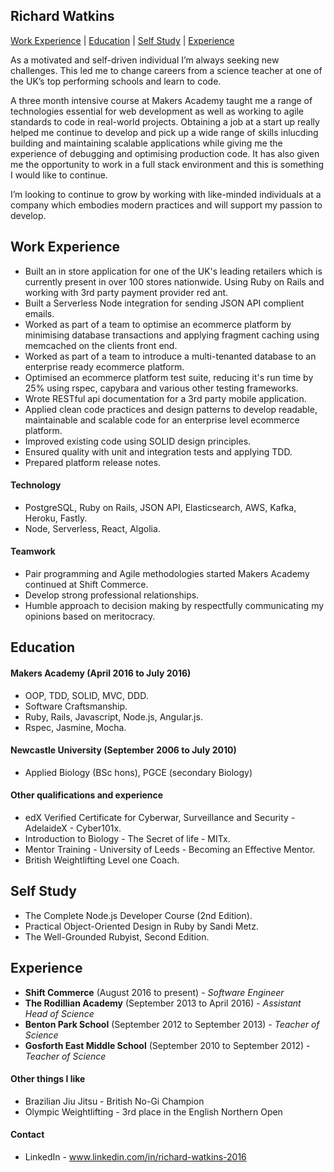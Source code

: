 ## Richard Watkins

[Work Experience](#WorkExperience) | [Education](#Education) | [Self Study](#SelfStudy) | [Experience](#Experience)

As a motivated and self-driven individual I’m always seeking new challenges. This led me to change careers from a science teacher at one of the UK’s top performing schools and learn to code.
 
A three month intensive course at Makers Academy taught me a range of technologies essential for web development as well as working to agile standards to code in real-world projects. Obtaining a job at a start up really helped me continue to develop and pick up a wide range of skills inlucding building and maintaining scalable applications while giving me the experience of debugging and optimising production code. It has also given me the opportunity to work in a full stack environment and this is something I would like to continue.
 
I’m looking to continue to grow by working with like-minded individuals at a company which embodies modern practices and will support my passion to develop.

## <a name="WorkExperience">Work Experience</a>

- Built an in store application for one of the UK's leading retailers which is currently present in over 100 stores nationwide. Using Ruby on Rails and working with 3rd party payment provider red ant.
- Built a Serverless Node integration for sending JSON API complient emails.
- Worked as part of a team to optimise an ecommerce platform by minimising database transactions and applying fragment caching using memcached on the clients front end.
- Worked as part of a team to introduce a multi-tenanted database to an enterprise ready ecommerce platform.
- Optimised an ecommerce platform test suite, reducing it's run time by 25% using rspec, capybara and various other testing frameworks.
- Wrote RESTful api documentation for a 3rd party mobile application.
- Applied clean code practices and design patterns to develop readable, maintainable and scalable code for an enterprise level ecommerce platform.
- Improved existing code using SOLID design principles.
- Ensured quality with unit and integration tests and applying TDD.
- Prepared platform release notes.

#### Technology

-	PostgreSQL, Ruby on Rails, JSON API, Elasticsearch, AWS, Kafka, Heroku, Fastly.
- Node, Serverless, React, Algolia.

#### Teamwork

- Pair programming and Agile methodologies started Makers Academy continued at Shift Commerce.
- Develop strong professional relationships.
- Humble approach to decision making by respectfully communicating my opinions based on meritocracy.

## <a name="Education">Education</a>

#### Makers Academy (April 2016 to July 2016)

- OOP, TDD, SOLID, MVC, DDD.
- Software Craftsmanship.
- Ruby, Rails, Javascript, Node.js, Angular.js.
- Rspec, Jasmine, Mocha.

#### Newcastle University (September 2006 to July 2010)

- Applied Biology (BSc hons), PGCE (secondary Biology)

#### Other qualifications and experience

- edX Verified Certificate for Cyberwar, Surveillance and Security - AdelaideX -  Cyber101x.
- Introduction to Biology - The Secret of life - MITx.
- Mentor Training - University  of Leeds - Becoming an Effective Mentor.
- British Weightlifting Level one Coach.

## <a name="SelfStudy">Self Study</a>

- The Complete Node.js Developer Course (2nd Edition).
- Practical Object-Oriented Design in Ruby by Sandi Metz.
- The Well-Grounded Rubyist, Second Edition.

## <a name="Experience">Experience</a>

- **Shift Commerce** (August 2016 to present) - *Software Engineer*
- **The Rodillian Academy** (September 2013 to April 2016) - *Assistant Head of Science*  
- **Benton Park School** (September 2012 to September 2013) - *Teacher of Science*     
- **Gosforth East Middle School** (September 2010 to September 2012) - *Teacher of Science*

#### Other things I like

- Brazilian Jiu Jitsu - British No-Gi Champion 
- Olympic Weightlifting - 3rd place in the English Northern Open

#### Contact

- LinkedIn - www.linkedin.com/in/richard-watkins-2016
